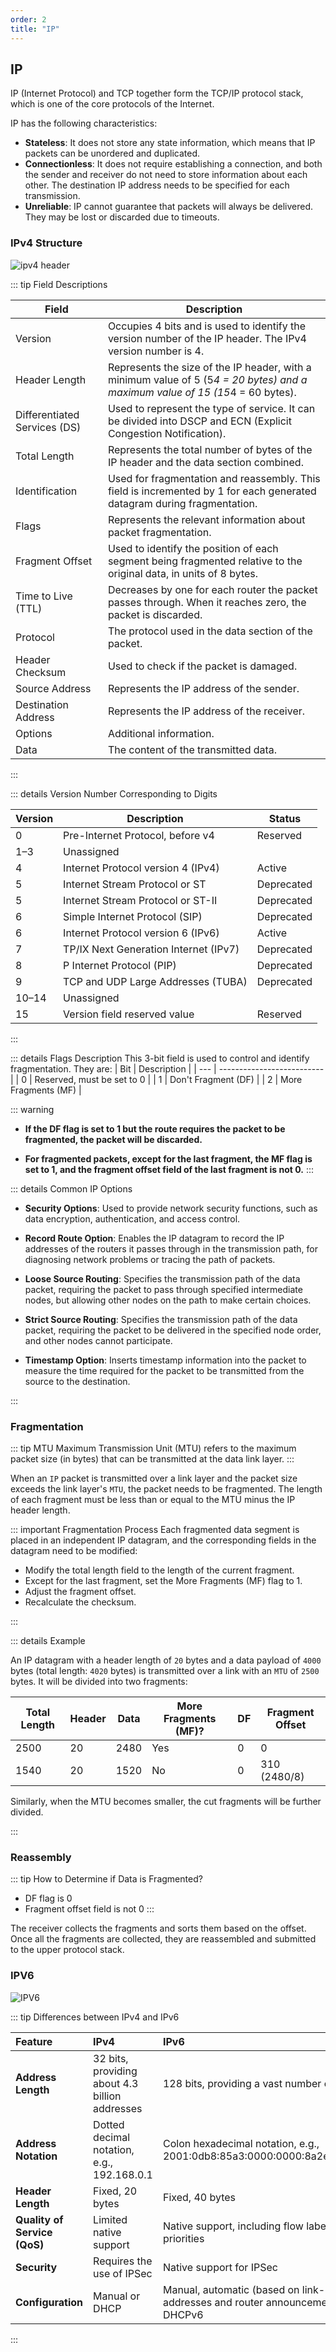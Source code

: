 ```yaml
---
order: 2
title: "IP"
---
```


## IP

IP (Internet Protocol) and TCP together form the TCP/IP protocol stack, which is one of the core protocols of the Internet.

IP has the following characteristics:

- **Stateless**: It does not store any state information, which means that IP packets can be unordered and duplicated.
- **Connectionless**: It does not require establishing a connection, and both the sender and receiver do not need to store information about each other. The destination IP address needs to be specified for each transmission.
- **Unreliable**: IP cannot guarantee that packets will always be delivered. They may be lost or discarded due to timeouts.

### **IPv4** Structure

![ipv4 header](/assets/image/article/network/ip.png)

::: tip Field Descriptions 

| Field                        | Description                                                                                                                   |
| ---------------------------- | ----------------------------------------------------------------------------------------------------------------------------- |
| Version                      | Occupies 4 bits and is used to identify the version number of the IP header. The IPv4 version number is 4.                    |
| Header Length                | Represents the size of the IP header, with a minimum value of 5 (5*4 = 20 bytes) and a maximum value of 15 (15*4 = 60 bytes). |
| Differentiated Services (DS) | Used to represent the type of service. It can be divided into DSCP and ECN (Explicit Congestion Notification).                |
| Total Length                 | Represents the total number of bytes of the IP header and the data section combined.                                          |
| Identification               | Used for fragmentation and reassembly. This field is incremented by 1 for each generated datagram during fragmentation.       |
| Flags                        | Represents the relevant information about packet fragmentation.                                                               |
| Fragment Offset              | Used to identify the position of each segment being fragmented relative to the original data, in units of 8 bytes.            |
| Time to Live (TTL)           | Decreases by one for each router the packet passes through. When it reaches zero, the packet is discarded.                    |
| Protocol                     | The protocol used in the data section of the packet.                                                                          |
| Header Checksum              | Used to check if the packet is damaged.                                                                                       |
| Source Address               | Represents the IP address of the sender.                                                                                      |
| Destination Address          | Represents the IP address of the receiver.                                                                                    |
| Options                      | Additional information.                                                                                                       |
| Data                         | The content of the transmitted data.                                                                                          |


:::

::: details Version Number Corresponding to Digits

| Version | Description                           | Status     |
| ------- | ------------------------------------- | ---------- |
| 0       | Pre-Internet Protocol, before v4      | Reserved   |
| 1–3     | Unassigned                            |            |
| 4       | Internet Protocol version 4 (IPv4)    | Active     |
| 5       | Internet Stream Protocol or ST        | Deprecated |
| 5       | Internet Stream Protocol or ST-II     | Deprecated |
| 6       | Simple Internet Protocol (SIP)        | Deprecated |
| 6       | Internet Protocol version 6 (IPv6)    | Active     |
| 7       | TP/IX Next Generation Internet (IPv7) | Deprecated |
| 8       | P Internet Protocol (PIP)             | Deprecated |
| 9       | TCP and UDP Large Addresses (TUBA)    | Deprecated |
| 10–14   | Unassigned                            |            |
| 15      | Version field reserved value          | Reserved   |

:::

::: details Flags Description
This 3-bit field is used to control and identify fragmentation. They are:
| Bit | Description                |
| --- | -------------------------- |
| 0   | Reserved, must be set to 0 |
| 1   | Don't Fragment (DF)        |
| 2   | More Fragments (MF)        |

::: warning
- **If the DF flag is set to 1 but the route requires the packet to be fragmented, the packet will be discarded.**

- **For fragmented packets, except for the last fragment, the MF flag is set to 1, and the fragment offset field of the last fragment is not 0.**
:::

::: details Common IP Options

- **Security Options**: Used to provide network security functions, such as data encryption, authentication, and access control.

- **Record Route Option**: Enables the IP datagram to record the IP addresses of the routers it passes through in the transmission path, for diagnosing network problems or tracing the path of packets.

- **Loose Source Routing**: Specifies the transmission path of the data packet, requiring the packet to pass through specified intermediate nodes, but allowing other nodes on the path to make certain choices.

- **Strict Source Routing**: Specifies the transmission path of the data packet, requiring the packet to be delivered in the specified node order, and other nodes cannot participate.

- **Timestamp Option**: Inserts timestamp information into the packet to measure the time required for the packet to be transmitted from the source to the destination.

:::

### Fragmentation

::: tip MTU
Maximum Transmission Unit (MTU) refers to the maximum packet size (in bytes) that can be transmitted at the data link layer.
:::

When an `IP` packet is transmitted over a link layer and the packet size exceeds the link layer's `MTU`, the packet needs to be fragmented. The length of each fragment must be less than or equal to the MTU minus the IP header length.

::: important Fragmentation Process
Each fragmented data segment is placed in an independent IP datagram, and the corresponding fields in the datagram need to be modified:

- Modify the total length field to the length of the current fragment.
- Except for the last fragment, set the More Fragments (MF) flag to 1.
- Adjust the fragment offset.
- Recalculate the checksum.

:::

::: details Example

An IP datagram with a header length of `20` bytes and a data payload of `4000` bytes (total length: `4020` bytes) is transmitted over a link with an `MTU` of `2500` bytes. It will be divided into two fragments:

| Total Length | Header | Data | More Fragments (MF)? | DF  | Fragment Offset |
| ------------ | ------ | ---- | -------------------- | --- | --------------- |
| 2500         | 20     | 2480 | Yes                  | 0   | 0               |
| 1540         | 20     | 1520 | No                   | 0   | 310   (2480/8)  |

Similarly, when the MTU becomes smaller, the cut fragments will be further divided.

:::

### Reassembly

::: tip How to Determine if Data is Fragmented?
- DF flag is 0
- Fragment offset field is not 0
:::

The receiver collects the fragments and sorts them based on the offset. Once all the fragments are collected, they are reassembled and submitted to the upper protocol stack.

### IPV6

![IPV6](/assets/image/article/network/comparing-ipv4-and-ipv6-headers.png)

::: tip Differences between IPv4 and IPv6

| Feature                      | IPv4                                           | IPv6                                                                                  |
| :--------------------------- | :--------------------------------------------- | :------------------------------------------------------------------------------------ |
| **Address Length**           | 32 bits, providing about 4.3 billion addresses | 128 bits, providing a vast number of addresses                                        |
| **Address Notation**         | Dotted decimal notation, e.g., 192.168.0.1     | Colon hexadecimal notation, e.g., 2001:0db8:85a3:0000:0000:8a2e:0370:7334             |
| **Header Length**            | Fixed, 20 bytes                                | Fixed, 40 bytes                                                                       |
| **Quality of Service (QoS)** | Limited native support                         | Native support, including flow labels and flow priorities                             |
| **Security**                 | Requires the use of IPSec                      | Native support for IPSec                                                              |
| **Configuration**            | Manual or DHCP                                 | Manual, automatic (based on link-local addresses and router announcements), or DHCPv6 |
:::